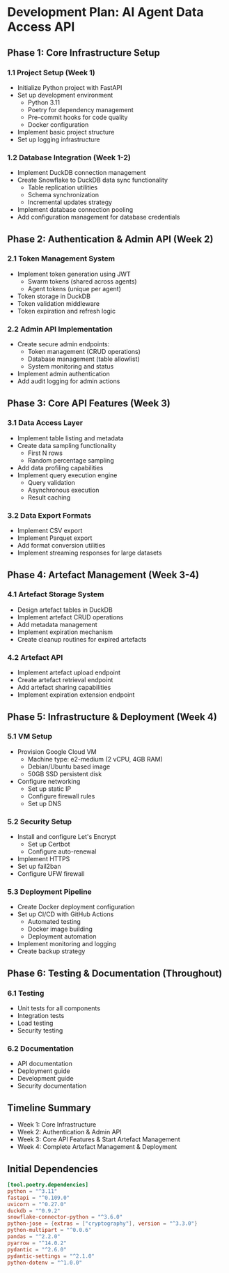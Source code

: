 # Development Plan: AI Agent Data Access API

## Phase 1: Core Infrastructure Setup

### 1.1 Project Setup (Week 1)
- Initialize Python project with FastAPI
- Set up development environment
  - Python 3.11
  - Poetry for dependency management
  - Pre-commit hooks for code quality
  - Docker configuration
- Implement basic project structure
- Set up logging infrastructure

### 1.2 Database Integration (Week 1-2)
- Implement DuckDB connection management
- Create Snowflake to DuckDB data sync functionality
  - Table replication utilities
  - Schema synchronization
  - Incremental updates strategy
- Implement database connection pooling
- Add configuration management for database credentials

## Phase 2: Authentication & Admin API (Week 2)

### 2.1 Token Management System
- Implement token generation using JWT
  - Swarm tokens (shared across agents)
  - Agent tokens (unique per agent)
- Token storage in DuckDB
- Token validation middleware
- Token expiration and refresh logic

### 2.2 Admin API Implementation
- Create secure admin endpoints:
  - Token management (CRUD operations)
  - Database management (table allowlist)
  - System monitoring and status
- Implement admin authentication
- Add audit logging for admin actions

## Phase 3: Core API Features (Week 3)

### 3.1 Data Access Layer
- Implement table listing and metadata
- Create data sampling functionality
  - First N rows
  - Random percentage sampling
- Add data profiling capabilities
- Implement query execution engine
  - Query validation
  - Asynchronous execution
  - Result caching

### 3.2 Data Export Formats
- Implement CSV export
- Implement Parquet export
- Add format conversion utilities
- Implement streaming responses for large datasets

## Phase 4: Artefact Management (Week 3-4)

### 4.1 Artefact Storage System
- Design artefact tables in DuckDB
- Implement artefact CRUD operations
- Add metadata management
- Implement expiration mechanism
- Create cleanup routines for expired artefacts

### 4.2 Artefact API
- Implement artefact upload endpoint
- Create artefact retrieval endpoint
- Add artefact sharing capabilities
- Implement expiration extension endpoint

## Phase 5: Infrastructure & Deployment (Week 4)

### 5.1 VM Setup
- Provision Google Cloud VM
  - Machine type: e2-medium (2 vCPU, 4GB RAM)
  - Debian/Ubuntu based image
  - 50GB SSD persistent disk
- Configure networking
  - Set up static IP
  - Configure firewall rules
  - Set up DNS

### 5.2 Security Setup
- Install and configure Let's Encrypt
  - Set up Certbot
  - Configure auto-renewal
- Implement HTTPS
- Set up fail2ban
- Configure UFW firewall

### 5.3 Deployment Pipeline
- Create Docker deployment configuration
- Set up CI/CD with GitHub Actions
  - Automated testing
  - Docker image building
  - Deployment automation
- Implement monitoring and logging
- Create backup strategy

## Phase 6: Testing & Documentation (Throughout)

### 6.1 Testing
- Unit tests for all components
- Integration tests
- Load testing
- Security testing

### 6.2 Documentation
- API documentation
- Deployment guide
- Development guide
- Security documentation

## Timeline Summary
- Week 1: Core Infrastructure
- Week 2: Authentication & Admin API
- Week 3: Core API Features & Start Artefact Management
- Week 4: Complete Artefact Management & Deployment

## Initial Dependencies
```toml
[tool.poetry.dependencies]
python = "^3.11"
fastapi = "^0.109.0"
uvicorn = "^0.27.0"
duckdb = "^0.9.2"
snowflake-connector-python = "^3.6.0"
python-jose = {extras = ["cryptography"], version = "^3.3.0"}
python-multipart = "^0.0.6"
pandas = "^2.2.0"
pyarrow = "^14.0.2"
pydantic = "^2.6.0"
pydantic-settings = "^2.1.0"
python-dotenv = "^1.0.0"
``` 